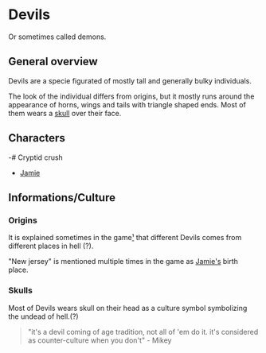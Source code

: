# Devils
Or sometimes called demons.

## General overview
Devils are a specie figurated of mostly tall and generally bulky individuals.

The look of the individual differs from origins, but it mostly runs around the appearance of horns, wings and tails with triangle shaped ends. Most of them wears a [skull](#Skulls) over their face.

## Characters
-# Cryptid crush

- [Jamie](Characters/Jamie.md)

## Informations/Culture
### Origins
It is explained sometimes in the game[¹](#anexes) that different Devils comes from different places in hell (?). 

"New jersey" is mentioned multiple times in the game as [Jamie's](Characters/Jamie.md) birth place.
### Skulls
Most of Devils wears skull on their head as a culture symbol symbolizing the undead of hell.(?)
> "it's a devil coming of age tradition, not all of 'em do it. it's considered as counter-culture when you don't" - Mikey